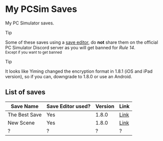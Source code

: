 # My PCSim Saves
My PC Simulator saves.

> [!TIP]
> Some of these saves using a [save editor](https://discord.gg/CZgJnHgv4s), do **not** share them on the official PC Simulator Discord server as you will get banned for *Rule 14*.\
<sup>Except if you want to get banned</sup>

> [!TIP]
> It looks like Yiming changed the encryption format in 1.8.1 (iOS and iPad version), so if you can, downgrade to 1.8.0 or use an Android.


## List of saves


| Save Name     | Save Editor used? | Version | Link                    |
|---------------|-------------------|---------|-------------------------|
| The Best Save | Yes               | 1.8.0   | [Link](the-best-save/)  |
| New Scene     | Yes               | 1.8.0   | [Link](new-scene/)      |
| ?             | ?                 | ?       | ?                       |
